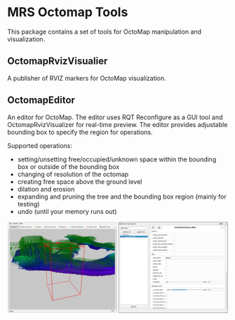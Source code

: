 # MRS Octomap Tools

This package contains a set of tools for OctoMap manipulation and visualization.

## OctomapRvizVisualier

A publisher of RVIZ markers for OctoMap visualization.

## OctomapEditor

An editor for OctoMap. The editor uses RQT Reconfigure as a GUI tool and OctomapRvizVisualizer for real-time preview.
The editor provides adjustable bounding box to specify the region for operations.

Supported operations:
  * setting/unsetting free/occupied/unknown space within the bounding box or outside of the bounding box
  * changing of resolution of the octomap
  * creating free space above the ground level
  * dilation and erosion
  * expanding and pruning the tree and the bounding box region (mainly for testing)
  * undo (until your memory runs out)

![image](./.fig/octomap_editor.jpg)
